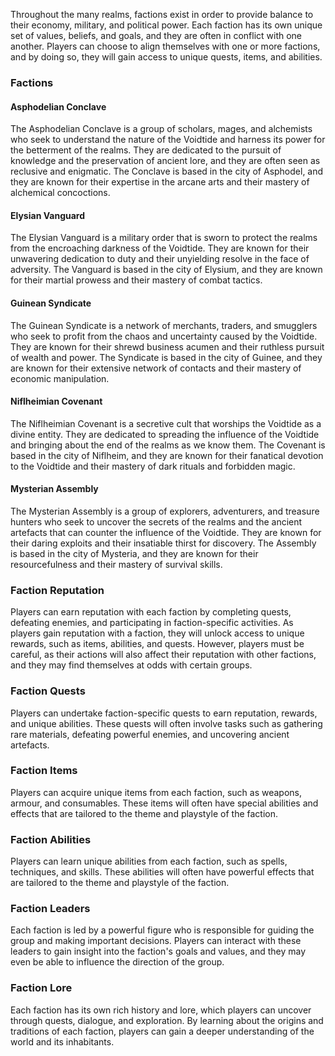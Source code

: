 Throughout the many realms, factions exist in order to provide balance to their economy, military, and political power. Each faction has its own unique set of values, beliefs, and goals, and they are often in conflict with one another. Players can choose to align themselves with one or more factions, and by doing so, they will gain access to unique quests, items, and abilities.

### Factions

#### Asphodelian Conclave
The Asphodelian Conclave is a group of scholars, mages, and alchemists who seek to understand the nature of the Voidtide and harness its power for the betterment of the realms. They are dedicated to the pursuit of knowledge and the preservation of ancient lore, and they are often seen as reclusive and enigmatic. The Conclave is based in the city of Asphodel, and they are known for their expertise in the arcane arts and their mastery of alchemical concoctions.

#### Elysian Vanguard
The Elysian Vanguard is a military order that is sworn to protect the realms from the encroaching darkness of the Voidtide. They are known for their unwavering dedication to duty and their unyielding resolve in the face of adversity. The Vanguard is based in the city of Elysium, and they are known for their martial prowess and their mastery of combat tactics.

#### Guinean Syndicate
The Guinean Syndicate is a network of merchants, traders, and smugglers who seek to profit from the chaos and uncertainty caused by the Voidtide. They are known for their shrewd business acumen and their ruthless pursuit of wealth and power. The Syndicate is based in the city of Guinee, and they are known for their extensive network of contacts and their mastery of economic manipulation.

#### Niflheimian Covenant
The Niflheimian Covenant is a secretive cult that worships the Voidtide as a divine entity. They are dedicated to spreading the influence of the Voidtide and bringing about the end of the realms as we know them. The Covenant is based in the city of Niflheim, and they are known for their fanatical devotion to the Voidtide and their mastery of dark rituals and forbidden magic.

#### Mysterian Assembly
The Mysterian Assembly is a group of explorers, adventurers, and treasure hunters who seek to uncover the secrets of the realms and the ancient artefacts that can counter the influence of the Voidtide. They are known for their daring exploits and their insatiable thirst for discovery. The Assembly is based in the city of Mysteria, and they are known for their resourcefulness and their mastery of survival skills.

### Faction Reputation
Players can earn reputation with each faction by completing quests, defeating enemies, and participating in faction-specific activities. As players gain reputation with a faction, they will unlock access to unique rewards, such as items, abilities, and quests. However, players must be careful, as their actions will also affect their reputation with other factions, and they may find themselves at odds with certain groups.

### Faction Quests
Players can undertake faction-specific quests to earn reputation, rewards, and unique abilities. These quests will often involve tasks such as gathering rare materials, defeating powerful enemies, and uncovering ancient artefacts.

### Faction Items
Players can acquire unique items from each faction, such as weapons, armour, and consumables. These items will often have special abilities and effects that are tailored to the theme and playstyle of the faction.

### Faction Abilities
Players can learn unique abilities from each faction, such as spells, techniques, and skills. These abilities will often have powerful effects that are tailored to the theme and playstyle of the faction.

### Faction Leaders
Each faction is led by a powerful figure who is responsible for guiding the group and making important decisions. Players can interact with these leaders to gain insight into the faction's goals and values, and they may even be able to influence the direction of the group.

### Faction Lore
Each faction has its own rich history and lore, which players can uncover through quests, dialogue, and exploration. By learning about the origins and traditions of each faction, players can gain a deeper understanding of the world and its inhabitants.
